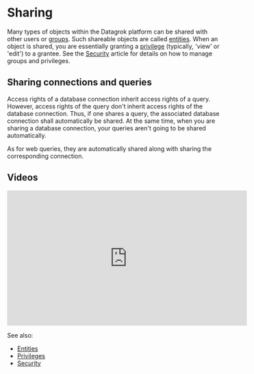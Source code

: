 <!-- TITLE: Sharing -->
<!-- SUBTITLE: -->

# Sharing

Many types of objects within the Datagrok platform can be shared with other users or [groups](../govern/group.md). Such shareable objects are called [entities](../overview/objects.md). When an object is shared, you are essentially granting a [privilege](../govern/authorization.md) (typically, 'view' or 'edit') to a grantee. See the [Security](../govern/security.md) article for details on how to manage groups and privileges.

## Sharing connections and queries

Access rights of a database connection inherit access rights of a query. However, access rights of the query don't inherit access rights of the database connection. Thus, if one shares a query, the associated database connection shall automatically be shared. At the same time, when you are sharing a database connection, your queries aren't going to be shared automatically.

As for web queries, they are automatically shared along with sharing the corresponding connection.

## Videos

<iframe width="560" height="315" src="https://www.youtube.com/embed/7MBXWzdC0-I?start=1334" frameborder="0" allow="accelerometer; autoplay; clipboard-write; encrypted-media; gyroscope; picture-in-picture" allowfullscreen></iframe>

See also:

  * [Entities](../overview/objects.md) 
  * [Privileges](../govern/authorization.md)
  * [Security](../govern/security.md)

